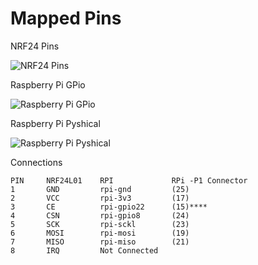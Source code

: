 # Mapped Pins

NRF24 Pins

![NRF24 Pins](http://mco-s1-p.mlstatic.com/modulo-transceptor-rf-nrf24l01-arduino-pic-avr-24-ghz-1371-MCO3746363892_012013-O.jpg "NRF24 Pins")


Raspberry Pi GPio

![Raspberry Pi GPio](https://cloud.githubusercontent.com/assets/4025771/19619460/7d4da916-9868-11e6-93cf-139f01b733ad.png "Raspberry GPio")

Raspberry Pi Pyshical 

![Raspberry Pi Pyshical](https://cloud.githubusercontent.com/assets/4025771/19619194/53eb3874-9861-11e6-9474-4e80a61b653c.png "Rasperry")

Connections

```
PIN     NRF24L01    RPI             RPi -P1 Connector
1       GND         rpi-gnd         (25)
2       VCC         rpi-3v3         (17)
3       CE          rpi-gpio22      (15)****
4       CSN         rpi-gpio8       (24)
5       SCK         rpi-sckl        (23)
6       MOSI        rpi-mosi        (19)
7       MISO        rpi-miso        (21)
8       IRQ         Not Connected
```

